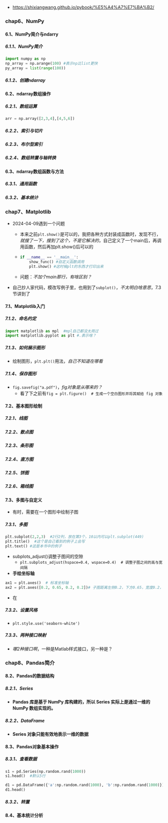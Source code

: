 + https://shixiangwang.github.io/pybook/%E5%A4%A7%E7%BA%B2/

### chap6、NumPy

#### 6.1、NumPy简介与ndarry

##### 6.1.1、NumPy简介

```python
import numpy as np
np_array = np.arange(100) #表示np比list更快
py_array = list(range(100))
```

##### 6.1.2、创建ndarray

#### 6.2、ndarray数组操作

##### 6.2.1、数组运算

```python
arr = np.array([2,3,4],[4,5,6])
```



##### 6.2.2、索引与切片

##### 6.2.3、布尔型索引

##### 6.2.4、数组转置与轴转换

#### 6.3、ndarray数组函数与方法

##### 6.3.1、通用函数

##### 6.3.2、基本统计

### chap7、Matplotlib

+ 2024-04-09遇到一个问题

  + 本来之前`plt.show()`是可以的，我把各种方式封装成函数时，发现不行，*就搜了一下，搜到了这个，不是它解决的*，自己定义了一个main后，再调用函数，然后再加plt.show()后可以的

  + ```python
    if __name__ == '__main__':
        show_func() #自定义函数调用
        plt.show() #这时候plt的东西才打印出来
    ```

  + 问题：*不加个main那行，有啥区别？*

+ 自己抄人家代码，模改写例子里，也用到了`subplot()`，*不太明白啥意思*，7.3节讲到了

#### 7.1、Matplotlib入门

##### 7.1.2、命名约定

```python
import matplotlib as mpl  #mpl自己都没太用过
import matplotlib.pyplot as plt #.表示啥？
```

##### 7.1.3、如何展示图形

+ 绘制图形，`plt.plt()`用法，*自己不知道在哪看*

##### 7.1.4、保存图形

+ `fig.savefig("a.pdf")`，*fig对象是从哪来的？*
  + 看了下之前有`fig = plt.figure()  # 生成一个空白图形并将其赋给 fig 对象`

#### 7.2、基本图形绘制

##### 7.2.1、线图

##### 7.2.2、散点图

##### 7.2.3、条形图

##### 7.2.4、直方图

##### 7.2.5、饼图

##### 7.2.6、箱线图

#### 7.3、多图与自定义

+ 有时，需要在一个图形中绘制子图

##### 7.3.1、多图

```python
plt.subplot(2,2,3)  #2行2列，放在第3个，10以内可以plt.subplot(449)
plt.title()  #这个是自己看到的例子上会写
plt.text() #这是本书中的例子
```

+ subplots_adjust()调整子图间的空隙
  + `plt.subplots_adjust(hspace=0.4, wspace=0.4)  # 调整子图之间的高与宽   间隔`
+ **手绘坐标轴**

```python
ax1 = plt.axes()  # 标准坐标轴
ax2 = plt.axes([0.2, 0.65, 0.2, 0.2])# 子图距离左侧0.2，下方0.65，宽度0.2，高度0.2
```



+ 在

##### 7.3.2、设置风格

+ `plt.style.use('seaborn-white')`

##### 7.3.3、两种接口映射

+ *哪2种接口啊*，一种是Matlab样式接口，另一种是？

### chap8、Pandas简介

#### 8.2、Pandas的数据结构

##### 8.2.1、Series

+ **Pandas 库是基于 NumPy 库构建的，所以 Series 实际上是通过一维的 NumPy 数组实现的。**

##### 8.2.2、DataFrame

+ **Series 对象只能有效地表示一维的数据**

#### 8.3、Pandas对象基本操作

##### 8.3.1、查看数据

```python
s1 = pd.Series(np.random.rand(1000))
s1.head()  #默认5行

d1 = pd.DataFrame({'a':np.random.rand(1000), 'b':np.random.rand(1000)})
d1.head()
```



##### 8.3.2、转置

#### 8.4、基本统计分析